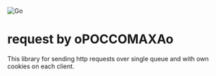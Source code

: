 ![Go](https://github.com/opoccomaxao-go/request/workflows/Go/badge.svg)
# request by oPOCCOMAXAo
This library for sending http requests over single queue and with own cookies on each client.
